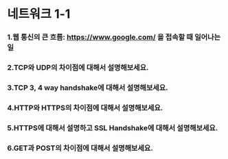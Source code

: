 # 네트워크 1-1 

### 1.웹 통신의 큰 흐름: https://www.google.com/ 을 접속할 때 일어나는 일


### 2.TCP와 UDP의 차이점에 대해서 설명해보세요.


### 3.TCP 3, 4 way handshake에 대해서 설명해보세요.


### 4.HTTP와 HTTPS의 차이점에 대해서 설명해보세요.


### 5.HTTPS에 대해서 설명하고 SSL Handshake에 대해서 설명해보세요.


### 6.GET과 POST의 차이점에 대해서 설명해보세요.
